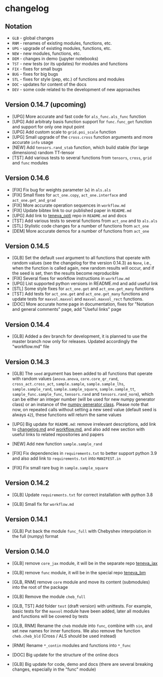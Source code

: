 # changelog


## Notation

- `GLB` - global changes
- `RNM` - renames of existing modules, functions, etc.
- `UPG` - upgrade of existing modules, functions, etc.
- `NEW` - new modules, functions, etc.
- `DEM` - changes in demo (jupyter notebooks)
- `TST` - new tests (or its updates) for modules and functions
- `FIX` - fixes for small bugs
- `BUG` - fixes for big bugs
- `STL` - fixes for style (pep, etc.) of functions and modules
- `DOC` - updates for content of the docs
- `DEV` - some code related to the development of new approaches


## Version 0.14.7 (upcoming)

- [UPG] More accurate and fast code for `als_func.als_func` function
- [UPG] Add arbitraty basis function support for `func.func_get` function and support for only one input point
- [UPG] Add custom scale to `grid.poi_scale` function
- [UPG] Small upgrade of the `cross.cross` function arguments and more accurate `info` usage
- [NEW] Add `tensors.rand_stab` function, which build stable (for large dimensions) random TT-tensor
- [TST] Add various tests to several functions from `tensors`, `cross`, `grid` and `func` modules


## Version 0.14.6

- [FIX] Fix bug for weights parameter (`w`) in `als.als`
- [FIX] Small fixes for `act_one.copy`, `act_one.interface` and `act_one.get_and_grad`
- [FIX] More accurate operation sequences in `workflow.md`
- [FIX] Update bibtex link to our published paper in `README.md`
- [UPG] Add link to [teneva_opti](https://github.com/AndreiChertkov/teneva_opti) repo in `README.md` and docs
- [TST] Add various tests to several functions from `act_one` and to `als.als`
- [STL] Stylistic code changes for a number of functions from `act_one`
- [DEM] More accurate demos for a number of functions from `act_one`


## Version 0.14.5

- [GLB] Set the default `seed` argument to all functions that operate with random values (see the changelog for the version 0.14.3) as `None`, i.e., when the function is called again, new random results will occur, and if the seed is set, then the results become reproducible
- [FIX] Several fixes for workflow instructions in `workflow.md`
- [UPG] List supported python versions in README.md and add useful link
- [STL] Some style fixes for `act_one.get` and `act_one.get_many` functions
- [TST] Add tests for `act_one.get` and `act_one.get_many` functions and update tests for `maxvol.maxvol` and `maxvol.maxvol_rect` functions.
- [DOC] More accurate home page in documentation, fixes for "Notation and general comments" page, add "Useful links" page


## Version 0.14.4

- [GLB] Added a dev branch for development, it is planned to use the master branch now only for releases. Updated accordingly the "workflow.md" file


## Version 0.14.3

- [GLB] The `seed` argument has been added to all functions that operate with random values (`anova.anova`, `core.core_qr_rand`, `cross_act.cross_act`, `sample.sample`, `sample.sample_lhs`, `sample.sample_rand`, `sample.sample_square`, `sample.sample_tt`, `sample_func.sample_func`, `tensors.rand` and `tensors.rand_norm`), which can be either an integer number (will be used for new numpy generator class) or an instance of the [numpy generator class](https://numpy.org/doc/stable/reference/random/generator.html). Please note that now, on repeated calls without setting a new seed value (default seed is always `42`), these functions will return the same values

- [UPG] Big update for `README.md`: remove irrelevant descriptions, add link to [changelog.md](https://github.com/AndreiChertkov/teneva/blob/master/changelog.md) and [workflow.md](https://github.com/AndreiChertkov/teneva/blob/master/workflow.md), and also add new section with useful links to related repositories and papers

- [NEW] Add new function `sample.sample_rand`

- [FIX] Fix dependencies in `requirements.txt` to better support python 3.9 and also add link to `requirements.txt` into `MANIFEST.in`

- [FIX] Fix small rare bug in `sample.sample_square`


## Version 0.14.2

- [GLB] Update `requirements.txt` for correct installation with python 3.8

- [GLB] Small fix for `workflow.md`


## Version 0.14.1

- [GLB] Put back the module `func_full` with Chebyshev interpolation in the full (numpy) format


## Version 0.14.0

- [GLB] remove `core_jax` module, it will be in the separate repo [teneva_jax](https://github.com/AndreiChertkov/teneva_jax)

- [GLB] remove `func` module, it will be in the special repo [teneva_bm](https://github.com/AndreiChertkov/teneva_bm)

- [GLB, RNM] remove `core` module and move its content (submodules) into the root of the package

- [GLB] Remove the module `cheb_full`

- [GLB, TST] Add folder `test` (draft version) with unittests. For example, basic tests for the `maxvol` module have been added, later all modules and functions will be covered by tests

- [GLB, RNM] Rename the `cheb` module into `func`, combine with `sin`, and set new names for inner functions. We also remove the function `cheb.cheb_bld` (Cross / ALS should be used instead)

- [RNM] Rename `*_contin` modules and functions into `*_func`

- [DOC] Big update for the structure of the online docs

- [GLB] Big update for code, demo and docs (there are several breaking changes, especially in the "func" module)
